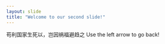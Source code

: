 ```yaml
---
layout: slide
title: "Welcome to our second slide!"
---
```

苟利国家生死以，岂因祸福避趋之
Use the left arrow to go back!
